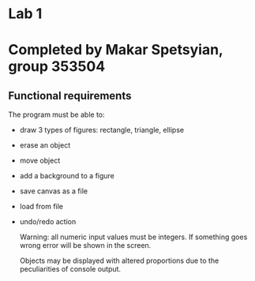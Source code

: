 # Lab 1
# Completed by Makar Spetsyian, group 353504

## Functional requirements
 The program must be able to:

- draw 3 types of figures: rectangle, triangle, ellipse
- erase an object
- move object
- add a background to a figure
- save canvas as a file
- load from file
- undo/redo action

  Warning: all numeric input values must be integers. If something goes wrong error will be shown in the screen.


  Objects may be displayed with altered proportions due to the peculiarities of console output.
